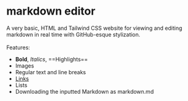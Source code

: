 # markdown editor
A very basic, HTML and Tailwind CSS website for viewing and editing markdown in real time with GitHub-esque stylization. </br></br>
Features:
- **Bold**, *Italics*, ==Highlights==
- Images
- Regular text and line breaks
- [Links](#href)
- Lists
- Downloading the inputted Markdown as markdown.md
